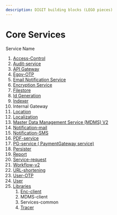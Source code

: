 ```yaml
---
description: DIGIT building blocks (LEGO pieces)
---
```


# Core Services



Service Name

1. [Access-Control ](access-control-services.md)
2. [Audit-service ](audit-service/)
3. [API Gateway](api-gateway.md)
4. [Egov-OTP ](egov-otp-service.md)
5. [Email Notification Service](email-notification-service.md)
6. [Encryption Service](encryption-service/)
7. [Filestore ](filestore-service.md)
8. [Id Generation ](id-generation-service.md)
9. [Indexer ](indexer-service/)
10. Internal Gateway
11. [Location ](location.md)
12. [Localization ](localization-service/)
13. [Master Data Management Service (MDMS) V2](mdms-v2-master-data-management-service/)
14. [Notification-mail ](email-notification-service.md)
15. [Notification-SMS](sms-notification-service/)
16. [PDF-service ](pdf-generation-service.md)
17. [PG-service ( PaymentGateway service) ](payment-gateway-service.md)
18. [Persister ](persister-service/)
19. [Report ](report-service/)
20. [Service-request ](service-request.md)
21. [Workflow-v2 ](workflow/)
22. [URL-shortening ](url-shortening-service.md)
23. [User-OTP ](user-otp-service.md)
24. [User ](user/)
25. [Libraries ](libraries/)
    1. [Enc-client ](libraries/encryption-client.md)
    2. MDMS-client&#x20;
    3. Services-common&#x20;
    4. [Tracer](libraries/tracer-library.md)

